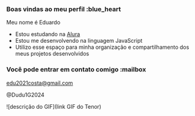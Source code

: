 ### Boas vindas ao meu perfil :blue_heart

Meu nome é Eduardo

- Estou estudando na [Alura](https://www.alura.com.br)
- Estou me desenvolvendo na linguagem JavaScript
- Utilizo esse espaço para minha organização e compartilhamento dos meus projetos desenvolvidos

### Você pode entrar em contato comigo :mailbox

edu2021costa@gmail.com

@Dudu1G2024

![descrição do GIF](link GIF do Tenor)
